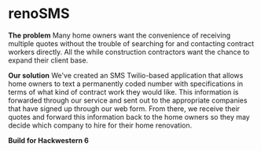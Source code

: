 # renoSMS

**The problem**
Many home owners want the convenience of receiving multiple quotes without the trouble of searching for and contacting contract workers directly. All the while construction contractors want the chance to expand their client base.

**Our solution**
We've created an SMS Twilio-based application that allows home owners to text a permanently coded number with specifications in terms of what kind of contract work they would like. This information is forwarded through our service and sent out to the appropriate companies that have signed up through our web form. From there, we receive their quotes and forward this information back to the home owners so they may decide which company to hire for their home renovation.

**Build for Hackwestern 6**
